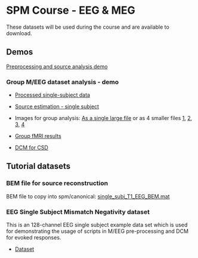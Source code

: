 # SPM Course - EEG & MEG

These datasets will be used during the course and are available to download.

## Demos
[Preprocessing and source analysis demo](https://www.fil.ion.ucl.ac.uk/spm/data/fusion/Preprocessing_demo.zip)

### Group M/EEG dataset analysis - demo
- [Processed single-subject data](https://www.fil.ion.ucl.ac.uk/spm/data/fusion/Processed_single_subject.zip)

- [Source estimation - single subject](https://www.fil.ion.ucl.ac.uk/spm/data/fusion/For_source_estimation.zip)

- Images for group analysis: [As a single large file](https://www.fil.ion.ucl.ac.uk/spm/data/fusion/Images_all_subjects.zip) or as 4 smaller files [1](https://www.fil.ion.ucl.ac.uk/spm/data/fusion/Images_all_subjects1.zip), [2](https://www.fil.ion.ucl.ac.uk/spm/data/fusion/Images_all_subjects2.zip), [3](https://www.fil.ion.ucl.ac.uk/spm/data/fusion/Images_all_subjects3.zip), [4](https://www.fil.ion.ucl.ac.uk/spm/data/fusion/Images_all_subjects4.zip)

- [Group fMRI results](https://www.fil.ion.ucl.ac.uk/spm/data/fusion/fMRI_group_results_images.zip)

- [DCM for CSD](https://github.com/Frederikvdsteen/SPM_course_MEEG_2022)

## Tutorial datasets

### BEM file for source reconstruction
BEM file to copy into spm/canonical: [single_subj_T1_EEG_BEM.mat](https://www.fil.ion.ucl.ac.uk/spm/course/material/single_subj_T1_EEG_BEM.mat)

### EEG Single Subject Mismatch Negativity dataset
This is an 128-channel EEG single subject example data set which is used for demonstrating the usage of scripts in M/EEG pre-processing and DCM for evoked responses.

- [Dataset](https://www.fil.ion.ucl.ac.uk/spm/data/eeg_mmn/)